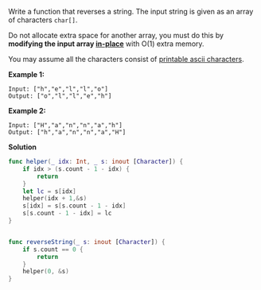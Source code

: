Write a function that reverses a string. The input string is given as an array of characters `char[]`.

Do not allocate extra space for another array, you must do this by **modifying the input array [in-place](https://en.wikipedia.org/wiki/In-place_algorithm)** with O(1) extra memory.

You may assume all the characters consist of [printable ascii characters](https://en.wikipedia.org/wiki/ASCII#Printable_characters).

 

**Example 1:**

```
Input: ["h","e","l","l","o"]
Output: ["o","l","l","e","h"]
```

**Example 2:**

```
Input: ["H","a","n","n","a","h"]
Output: ["h","a","n","n","a","H"]
```

**Solution**

```swift
func helper(_ idx: Int, _ s: inout [Character]) {
    if idx > (s.count - 1 - idx) {
        return
    }
    let lc = s[idx]
    helper(idx + 1,&s)
    s[idx] = s[s.count - 1 - idx]
    s[s.count - 1 - idx] = lc
}


func reverseString(_ s: inout [Character]) {
    if s.count == 0 {
        return
    }
    helper(0, &s)
}
```

